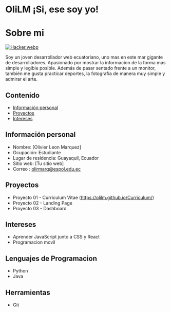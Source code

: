 # OliLM ¡Si, ese soy yo!

# Sobre mi
[![Hacker.webp](https://i.postimg.cc/KY3XR7QQ/Hacker.webp)](https://postimg.cc/zLN2QgsR)

Soy un joven desarrollador web ecuatoriano, uno mas en este mar gigante de desarrolladores. Apasionado por mostrar la informacion de la forma mas simple
y legible posible. Además de pasar sentado frente a un monitor, también me gusta practicar deportes, la fotografía de manera muy simple y admirar el arte.

## Contenido
* [Información personal](#información-personal)
* [Proyectos](#proyectos)
* [Intereses](#intereses)
## Información personal
* Nombre: [Olivier Leon Marquez]
* Ocupación: Estudiante
* Lugar de residencia: Guayaquil, Ecuador
* Sitio web: [Tu sitio web]
* Correo : olirmarq@espol.edu.ec
## Proyectos
* Proyecto 01 - Curriculum Vitae (https://olilm.github.io/Curriculum/)
* Proyecto 02 - Landing Page
* Proyecto 03 - Dashboard 
## Intereses
* Aprender JavaScript junto a CSS y React
* Programacion movil
## Lenguajes de Programacion
* Python
* Java
## Herramientas
* Git
